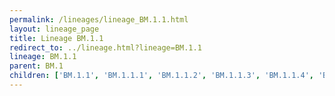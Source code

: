 ```yaml
---
permalink: /lineages/lineage_BM.1.1.html
layout: lineage_page
title: Lineage BM.1.1
redirect_to: ../lineage.html?lineage=BM.1.1
lineage: BM.1.1
parent: BM.1
children: ['BM.1.1', 'BM.1.1.1', 'BM.1.1.2', 'BM.1.1.3', 'BM.1.1.4', 'BM.1.1.5']
---
```

